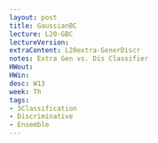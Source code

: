 ```yaml
---
layout: post
title: GaussianBC
lecture: L20-GBC
lectureVersion: 
extraContent: L20extra-GenerDiscr
notes: Extra Gen vs. Dis Classifier 
HWout:
HWin: 
desc: W13
week: Th
tags:
- 3Classification
- Discriminative
- Ensemble
---
```

